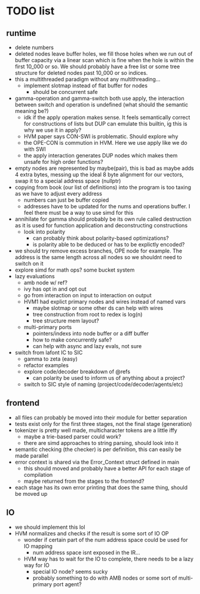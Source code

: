 # TODO list 

## runtime

- delete numbers
- deleted nodes leave buffer holes, we fill those holes when we run out of 
buffer capacity via a linear scan which is fine when the hole is within the 
first 10_000 or so. We should probably have a free list or some tree structure 
for deleted nodes past 10_000 or so indices.
- this a multithreaded paradigm without any multithreading...
    - implement slotmap instead of flat buffer for nodes
        - should be concurrent safe
- gamma-operation and gamma-switch both use apply, the interaction between 
switch and operation is undefined (what should the semantic meaning be?)
    - idk if the apply operation makes sense. It feels semantically correct for 
    constructions of lists but DUP can emulate this builtin, ig this is why we 
    use it in apply?
    - HVM paper says CON-SWI is problematic. Should explore why
    - the OPE-CON is commution in HVM. Here we use apply like we do with SWI
    - the apply interaction generates DUP nodes which makes them unsafe for 
    high order functions?
- empty nodes are represented by maybe(pair), this is bad as maybe adds 4 extra 
bytes, messing up the ideal 8 byte alignment for our vectors, swap it to a 
special address space (nullptr)
- copying from book (our list of definitions) into the program is too taxing as 
we have to adjust every address
    - numbers can just be buffer copied
    - addresses have to be updated for the nums and operations buffer. I feel 
    there must be a way to use simd for this
- annihilate for gamma should probably be its own rule called destruction as it 
is used for function application and deconstructing constructions
    - look into polarity
        - can probably think about polarity-based optimizations?
        - is polarity able to be deduced or has to be explictly encoded?
- we should try remove excess branches, OPE node for example. The address is the 
same length across all nodes so we shouldnt need to switch on it
- explore simd for math ops? some bucket system
- lazy evaluations
    - amb node w/ ref?
    - ivy has opt in and opt out
    - go from interaction on input to interaction on output
    - HVM1 had explict primary nodes and wires instead of named vars
        - maybe slotmap or some other ds can help with wires
        - tree construction from root to redex is log(n)
        - tree structure mem layout?
    - multi-primary ports
        - pointers/indexs into node buffer or a diff buffer
        - how to make concurrently safe?
        - can help with async and lazy evals, not sure
- switch from lafont IC to SIC
    - gamma to zeta (easy)
    - refactor examples
    - explore code/decoder breakdown of @refs
        - can polarity be used to inform us of anything about a project?
    - switch to SIC style of naming (project/code/decoder/agents/etc)

## frontend
- all files can probably be moved into their module for better separation
- tests exist only for the first three stages, not the final stage (generation)
- tokenizer is pretty well made, multicharacter tokens are a little iffy
    - maybe a trie-based parser could work?
    - there are simd approaches to string parsing, should look into it
- semantic checking (the checker) is per definition, this can easily be made 
parallel
- error context is shared via the Error_Context struct defined in main
    - this should moved and probably have a better API for each stage of 
    compilation
    - maybe returned from the stages to the frontend?
- each stage has its own error printing that does the same thing, should be 
moved up

## IO
- we should implement this lol
- HVM normalizes and checks if the result is some sort of IO OP
    - wonder if certain part of the num address space could be used for IO 
    mapping
        - num address space isnt exposed in the IR...
    - HVM way has to wait for the IO to complete, there needs to be a lazy way 
    for IO
        - special IO node? seems sucky
        - probably something to do with AMB nodes or some sort of multi-primary 
        port agent?
